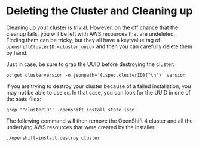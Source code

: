 # Deleting the Cluster and Cleaning up
Cleaning up your cluster is trivial. However, on the off chance that the
cleanup fails, you will be left with AWS resources that are undeleted.
Finding them can be tricky, but they all have a key:value tag of
`openshiftClusterID:<cluster_uuid>` and then you can carefully delete them by
hand.

Just in case, be sure to grab the UUID before destroying the cluster:

    oc get clusterversion -o jsonpath='{.spec.clusterID}{"\n"}' version

If you are trying to destroy your cluster because of a failed installation,
you may not be able to use `oc`. In that case, you can look for the UUID in
one of the state files:

    grep '"clusterID"' .openshift_install_state.json

The following command will then remove the OpenShift 4 cluster and all the
underlying AWS resources that were created by the installer:

    ./openshift-install destroy cluster